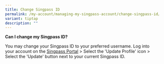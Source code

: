 ```yaml
---
title: Change Singpass ID
permalink: /my-account/managing-my-singpass-account/change-singpass-id/
variant: tiptap
description: ""
---
```

<p><strong>Can I change my Singpass ID?</strong>
</p>
<p>You may change your Singpass ID to your preferred username. Log into your
account on the <a href="https://go.gov.sg/singpass-login" rel="noopener" target="_blank"><u>Singpass Portal</u></a>&nbsp;&gt;
Select the 'Update Profile' icon &gt; Select the 'Update' button next to
your current Singpass ID.</p>